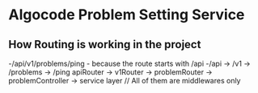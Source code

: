 
# Algocode Problem Setting Service

## How Routing is working in the project

-/api/v1/problems/ping
    - because the route starts with /api
        -/api   ->   /v1   -> /problems   ->   /ping
        apiRouter -> v1Router -> problemRouter -> problemController -> service layer
        // All of them are middlewares only 
